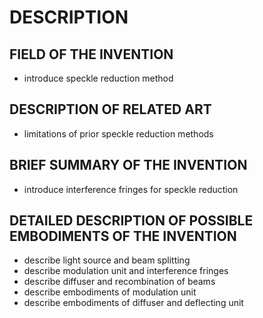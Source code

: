 # DESCRIPTION

## FIELD OF THE INVENTION

- introduce speckle reduction method

## DESCRIPTION OF RELATED ART

- limitations of prior speckle reduction methods

## BRIEF SUMMARY OF THE INVENTION

- introduce interference fringes for speckle reduction

## DETAILED DESCRIPTION OF POSSIBLE EMBODIMENTS OF THE INVENTION

- describe light source and beam splitting
- describe modulation unit and interference fringes
- describe diffuser and recombination of beams
- describe embodiments of modulation unit
- describe embodiments of diffuser and deflecting unit

